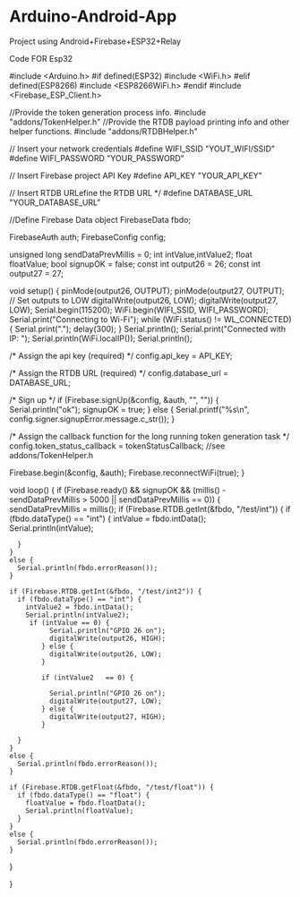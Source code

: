 # Arduino-Android-App

Project using Android+Firebase+ESP32+Relay


Code FOR Esp32



#include <Arduino.h>
#if defined(ESP32)
  #include <WiFi.h>
#elif defined(ESP8266)
  #include <ESP8266WiFi.h>
#endif
#include <Firebase_ESP_Client.h>

//Provide the token generation process info.
#include "addons/TokenHelper.h"
//Provide the RTDB payload printing info and other helper functions.
#include "addons/RTDBHelper.h"

// Insert your network credentials
#define WIFI_SSID "YOUT_WIFI/SSID"
#define WIFI_PASSWORD "YOUR_PASSWORD"

// Insert Firebase project API Key
#define API_KEY "YOUR_API_KEY"

// Insert RTDB URLefine the RTDB URL */
#define DATABASE_URL "YOUR_DATABASE_URL" 

//Define Firebase Data object
FirebaseData fbdo;

FirebaseAuth auth;
FirebaseConfig config;

unsigned long sendDataPrevMillis = 0;
int intValue,intValue2;
float floatValue;
bool signupOK = false;
const int output26 = 26;
const int output27 = 27;

void setup() {
  pinMode(output26, OUTPUT);
  pinMode(output27, OUTPUT);
  // Set outputs to LOW
  digitalWrite(output26, LOW);
  digitalWrite(output27, LOW);
  Serial.begin(115200);
  WiFi.begin(WIFI_SSID, WIFI_PASSWORD);
  Serial.print("Connecting to Wi-Fi");
  while (WiFi.status() != WL_CONNECTED) {
    Serial.print(".");
    delay(300);
  }
  Serial.println();
  Serial.print("Connected with IP: ");
  Serial.println(WiFi.localIP());
  Serial.println();

  /* Assign the api key (required) */
  config.api_key = API_KEY;

  /* Assign the RTDB URL (required) */
  config.database_url = DATABASE_URL;

  /* Sign up */
  if (Firebase.signUp(&config, &auth, "", "")) {
    Serial.println("ok");
    signupOK = true;
  }
  else {
    Serial.printf("%s\n", config.signer.signupError.message.c_str());
  }

  /* Assign the callback function for the long running token generation task */
  config.token_status_callback = tokenStatusCallback; //see addons/TokenHelper.h

  Firebase.begin(&config, &auth);
  Firebase.reconnectWiFi(true);
}

void loop() {
  if (Firebase.ready() && signupOK && (millis() - sendDataPrevMillis > 5000 || sendDataPrevMillis == 0)) {
    sendDataPrevMillis = millis();
    if (Firebase.RTDB.getInt(&fbdo, "/test/int")) {
      if (fbdo.dataType() == "int") {
        intValue = fbdo.intData();
        Serial.println(intValue);
        
      }
    }
    else {
      Serial.println(fbdo.errorReason());
    }

    if (Firebase.RTDB.getInt(&fbdo, "/test/int2")) {
      if (fbdo.dataType() == "int") {
        intValue2 = fbdo.intData();
        Serial.println(intValue2);
         if (intValue == 0) {
              Serial.println("GPIO 26 on");
              digitalWrite(output26, HIGH);
            } else {
              digitalWrite(output26, LOW);
            }
            
            if (intValue2   == 0) {
            
              Serial.println("GPIO 26 on");
              digitalWrite(output27, LOW);
            } else {
              digitalWrite(output27, HIGH);
            }
             
      }
    }
    else {
      Serial.println(fbdo.errorReason());
    }
    
    if (Firebase.RTDB.getFloat(&fbdo, "/test/float")) {
      if (fbdo.dataType() == "float") {
        floatValue = fbdo.floatData();
        Serial.println(floatValue);
      }
    }
    else {
      Serial.println(fbdo.errorReason());
    }
  }
           
            
}
